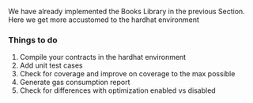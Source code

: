 We have already implemented the Books Library in the previous Section. Here we get more accustomed to the hardhat environment

### Things to do

1. Compile your contracts in the hardhat environment
2. Add unit test cases
3. Check for coverage and improve on coverage to the max possible
4. Generate gas consumption report
5. Check for differences with optimization enabled vs disabled
